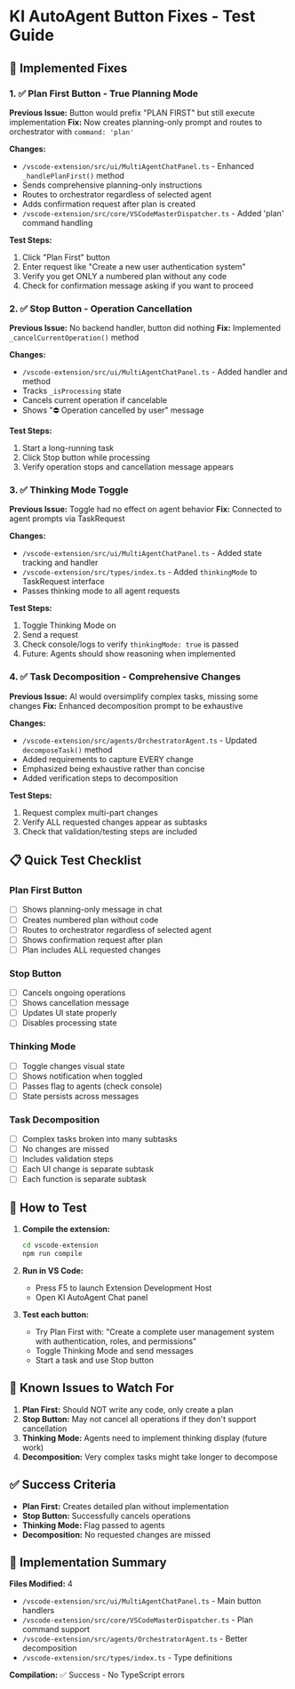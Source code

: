 # KI AutoAgent Button Fixes - Test Guide

## 🔧 Implemented Fixes

### 1. ✅ **Plan First Button - True Planning Mode**

**Previous Issue:** Button would prefix "PLAN FIRST" but still execute implementation
**Fix:** Now creates planning-only prompt and routes to orchestrator with `command: 'plan'`

**Changes:**
- `/vscode-extension/src/ui/MultiAgentChatPanel.ts` - Enhanced `_handlePlanFirst()` method
- Sends comprehensive planning-only instructions
- Routes to orchestrator regardless of selected agent
- Adds confirmation request after plan is created
- `/vscode-extension/src/core/VSCodeMasterDispatcher.ts` - Added 'plan' command handling

**Test Steps:**
1. Click "Plan First" button
2. Enter request like "Create a new user authentication system"
3. Verify you get ONLY a numbered plan without any code
4. Check for confirmation message asking if you want to proceed

### 2. ✅ **Stop Button - Operation Cancellation**

**Previous Issue:** No backend handler, button did nothing
**Fix:** Implemented `_cancelCurrentOperation()` method

**Changes:**
- `/vscode-extension/src/ui/MultiAgentChatPanel.ts` - Added handler and method
- Tracks `_isProcessing` state
- Cancels current operation if cancelable
- Shows "⛔ Operation cancelled by user" message

**Test Steps:**
1. Start a long-running task
2. Click Stop button while processing
3. Verify operation stops and cancellation message appears

### 3. ✅ **Thinking Mode Toggle**

**Previous Issue:** Toggle had no effect on agent behavior
**Fix:** Connected to agent prompts via TaskRequest

**Changes:**
- `/vscode-extension/src/ui/MultiAgentChatPanel.ts` - Added state tracking and handler
- `/vscode-extension/src/types/index.ts` - Added `thinkingMode` to TaskRequest interface
- Passes thinking mode to all agent requests

**Test Steps:**
1. Toggle Thinking Mode on
2. Send a request
3. Check console/logs to verify `thinkingMode: true` is passed
4. Future: Agents should show reasoning when implemented

### 4. ✅ **Task Decomposition - Comprehensive Changes**

**Previous Issue:** AI would oversimplify complex tasks, missing some changes
**Fix:** Enhanced decomposition prompt to be exhaustive

**Changes:**
- `/vscode-extension/src/agents/OrchestratorAgent.ts` - Updated `decomposeTask()` method
- Added requirements to capture EVERY change
- Emphasized being exhaustive rather than concise
- Added verification steps to decomposition

**Test Steps:**
1. Request complex multi-part changes
2. Verify ALL requested changes appear as subtasks
3. Check that validation/testing steps are included

## 📋 Quick Test Checklist

### Plan First Button
- [ ] Shows planning-only message in chat
- [ ] Creates numbered plan without code
- [ ] Routes to orchestrator regardless of selected agent
- [ ] Shows confirmation request after plan
- [ ] Plan includes ALL requested changes

### Stop Button
- [ ] Cancels ongoing operations
- [ ] Shows cancellation message
- [ ] Updates UI state properly
- [ ] Disables processing state

### Thinking Mode
- [ ] Toggle changes visual state
- [ ] Shows notification when toggled
- [ ] Passes flag to agents (check console)
- [ ] State persists across messages

### Task Decomposition
- [ ] Complex tasks broken into many subtasks
- [ ] No changes are missed
- [ ] Includes validation steps
- [ ] Each UI change is separate subtask
- [ ] Each function is separate subtask

## 🚀 How to Test

1. **Compile the extension:**
   ```bash
   cd vscode-extension
   npm run compile
   ```

2. **Run in VS Code:**
   - Press F5 to launch Extension Development Host
   - Open KI AutoAgent Chat panel

3. **Test each button:**
   - Try Plan First with: "Create a complete user management system with authentication, roles, and permissions"
   - Toggle Thinking Mode and send messages
   - Start a task and use Stop button

## 🐛 Known Issues to Watch For

1. **Plan First:** Should NOT write any code, only create a plan
2. **Stop Button:** May not cancel all operations if they don't support cancellation
3. **Thinking Mode:** Agents need to implement thinking display (future work)
4. **Decomposition:** Very complex tasks might take longer to decompose

## ✅ Success Criteria

- **Plan First:** Creates detailed plan without implementation
- **Stop Button:** Successfully cancels operations
- **Thinking Mode:** Flag passed to agents
- **Decomposition:** No requested changes are missed

## 📝 Implementation Summary

**Files Modified:** 4
- `/vscode-extension/src/ui/MultiAgentChatPanel.ts` - Main button handlers
- `/vscode-extension/src/core/VSCodeMasterDispatcher.ts` - Plan command support
- `/vscode-extension/src/agents/OrchestratorAgent.ts` - Better decomposition
- `/vscode-extension/src/types/index.ts` - Type definitions

**Compilation:** ✅ Success - No TypeScript errors